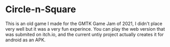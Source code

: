 # Circle-n-Square
This is an old game I made for the GMTK Game Jam of 2021, I didn't place very well but it was a very fun experince. You can play the web version that was submited on itch.io, and the current untiy project actually creates it for android as an APK.
